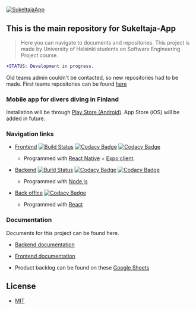 #

[![SukeltajaApp](https://lh3.googleusercontent.com/mX3DhddmgvqSKXtRPmb4dDj0vDFsdNpyolO4kWOsclWNULNWb66KZVHBrbDgEIMSzw=s180-rw)](https://play.google.com/store/apps/details?id=com.sukeltaja.sukeltajaapp)

## This is the main repository for Sukeltaja-App

> Here you can navigate to documents and repositories.
This project is made by University of Helsinki students on Software Engineering Project course.

```diff
+STATUS: Development in progress.
```

Old teams admin couldn't be contacted, so new repositories had to be made. First teams repositories can be found [here](https://github.com/Sukeltaja-App)

### Mobile app for divers diving in Finland

Installation will be through [Play Store (Android)](https://play.google.com/store/apps/details?id=com.sukeltaja.sukeltajaapp).
App Store (iOS) will be added in future.

### Navigation links

* [Frontend](https://github.com/Sukeltaja-Appi/sukeltaja-frontend) [![Build Status](https://travis-ci.org/Sukeltaja-App/sukeltaja-frontend.svg?branch=master)](https://travis-ci.org/Sukeltaja-App/sukeltaja-frontend)
[![Codacy Badge](https://api.codacy.com/project/badge/Grade/05aa734a6b744870b2c4312c18d6c562)](https://app.codacy.com/app/luupanu/sukeltaja-frontend?utm_source=github.com&utm_medium=referral&utm_content=Sukeltaja-App/sukeltaja-frontend&utm_campaign=Badge_Grade_Dashboard)
[![Codacy Badge](https://api.codacy.com/project/badge/Coverage/da118659491a49c49c4f9ff01c22ea13)](https://www.codacy.com/app/luupanu/sukeltaja-frontend?utm_source=github.com&utm_medium=referral&utm_content=Sukeltaja-App/sukeltaja-frontend&utm_campaign=Badge_Coverage)
  - Programmed with [React Native](https://reactnative.dev/) + [Expo client](https://expo.io/).

* [Backend](https://github.com/Sukeltaja-Appi/sukeltaja-backend) [![Build Status](https://travis-ci.org/Sukeltaja-App/sukeltaja-backend.svg?branch=master)](https://travis-ci.org/Sukeltaja-App/sukeltaja-backend)
[![Codacy Badge](https://api.codacy.com/project/badge/Grade/a73bbac9673a473092af6fa884489501)](https://app.codacy.com/app/luupanu/sukeltaja-backend?utm_source=github.com&utm_medium=referral&utm_content=Sukeltaja-App/sukeltaja-backend&utm_campaign=Badge_Grade_Settings)
[![Codacy Badge](https://api.codacy.com/project/badge/Coverage/581f1d911cec46adbaede7cca62ed9ab)](https://www.codacy.com/app/luupanu/sukeltaja-backend?utm_source=github.com&utm_medium=referral&utm_content=Sukeltaja-App/sukeltaja-backend&utm_campaign=Badge_Coverage)
  - Programmed with [Node.js](https://nodejs.org/)

* [Back office](https://github.com/Sukeltaja-Appi/sukeltaja-bo)
[![Codacy Badge](https://api.codacy.com/project/badge/Grade/8a2ef04cee584e6badd3b8e9cc30a71d)](https://www.codacy.com/app/Sukeltaja-App/sukeltaja-bo?utm_source=github.com&amp;utm_medium=referral&amp;utm_content=Sukeltaja-App/sukeltaja-bo&amp;utm_campaign=Badge_Grade)
  - Programmed with [React](https://reactjs.org/)
  
  
### Documentation
Documents for this project can be found here.
* [Backend documentation](backend)
* [Frontend documentation](frontend)
     
* Product backlog can be found on these [Google Sheets](https://docs.google.com/spreadsheets/d/12R7Eyg8GfjwaTioiXE2EIYMrVciJc61XiFn1YNzCHeo/edit#gid=0)  

## License

* [MIT](https://github.com/Sukeltaja-Appi/sukeltaja-frontend/blob/master/license)
